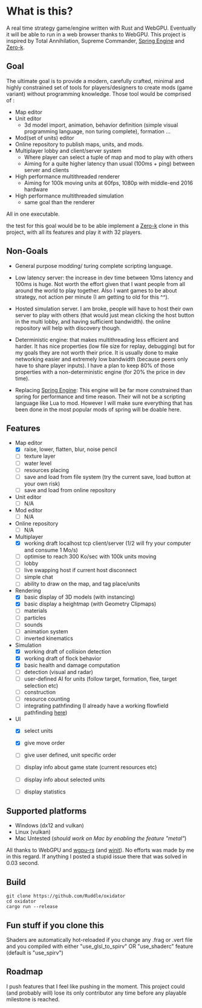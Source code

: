 # What is this?

A real time strategy game/engine written with Rust and WebGPU.
Eventually it will be able to run in a web browser thanks to WebGPU.
This project is inspired by Total Annihilation, Supreme Commander, [Spring Engine](https://springrts.com/) and [Zero-k](https://zero-k.info/).

## Goal

The ultimate goal is to provide a modern, carefully crafted, minimal and highly constrained set of tools for players/designers to create mods (game variant) without programming knowledge. 
Those tool would be comprised of :
- Map editor
- Unit editor
    * 3d model import, animation, behavior definition (simple visual programming language, non turing complete), formation ...
- Mod(set of units) editor
- Online repository to publish maps, units, and mods.
- Multiplayer lobby and client/server system
    * Where player can select a tuple of map and mod to play with others
    * Aiming for a quite higher latency than usual (100ms + ping) between server and clients
- High performance multithreaded renderer 
    * Aiming for 100k moving units at 60fps, 1080p with middle-end 2016 hardware
- High performance multithreaded simulation
    * same goal than the renderer

All in one executable.

the test for this goal would be to be able implement a [Zero-k](https://zero-k.info/) clone in this project, with all its features and play it with 32 players.

## Non-Goals

* General purpose modding/ turing complete scripting language.

* Low latency server: the increase in dev time between 10ms latency and 100ms is huge. Not worth the effort given that I want people from all around the world to play together. Also I want games to be about strategy, not action per minute (I am getting to old for this ^^).

* Hosted simulation server. I am broke, people will have to host their own server to play with others (that would just mean clicking the host button in the multi lobby, and having sufficient bandwidth). the online repository will help with discovery though.  

* Deterministic engine: that makes multithreading less efficient and harder. It has nice properties (low file size for replay, debugging) but for my goals they are not worth their price. It is usually done to make networking easier and extremely low bandwidth (because peers only have to share player inputs). I have a plan to keep 80% of those properties with a non-deterministic engine (for 20% the price in dev time). 

* Replacing [Spring Engine](https://springrts.com/): This engine will be far more constrained than spring for performance and time reason. Their will not be a scripting language like Lua to mod. However I will make sure everything that has been done in the most popular mods of spring will be doable here. 

## Features

- Map editor
    - [x] raise, lower, flatten, blur, noise pencil
    - [ ] texture layer
    - [ ] water level
    - [ ] resources placing
    - [ ] save and load from file system (try the current save, load button at your own risk)
    - [ ] save and load from online repository  

- Unit editor
    - [ ] N/A

- Mod editor
    - [ ] N/A

- Online repository
    - [ ] N/A

- Multiplayer
    - [x] working draft localhost tcp client/server (1/2 will fry your computer and consume 1 Mo/s) 
    - [ ] optimise to reach 300 Ko/sec with 100k units moving
    - [ ] lobby
    - [ ] live swapping host if current host disconnect
    - [ ] simple chat
    - [ ] ability to draw on the map, and tag place/units
- Rendering 
    - [x] basic display of 3D models (with instancing)
    - [x] basic display a heightmap (with Geometry Clipmaps) 
    - [ ] materials
    - [ ] particles
    - [ ] sounds
    - [ ] animation system
    - [ ] inverted kinematics

- Simulation 
    - [x] working draft of collision detection
    - [x] working draft of flock behavior
    - [x] basic health and damage computation
    - [ ] detection (visual and radar)
    - [ ] user-defined AI for units (follow target, formation, flee, target selection etc)
    - [ ] construction 
    - [ ] resource counting
    - [ ] integrating pathfinding (I already have a working flowfield pathfinding [here](https://github.com/Ruddle/rustfield))
    
- UI
    - [x] select units
    - [x] give move order
    - [ ] give user defined, unit specific order
    - [ ] display info about game state (current resources etc)
    - [ ] display info about selected units
    - [ ] display statistics


## Supported platforms

 * Windows (dx12 and vulkan)
 * Linux (vulkan)
 * Mac Untested (*should work on Mac by enabling the feature "metal"*)

All thanks to WebGPU and [wgpu-rs](https://github.com/gfx-rs/wgpu-rs) (and [winit](https://github.com/rust-windowing/winit)). No efforts was made by me in this regard. If anything I posted a stupid issue there that was solved in 0.03 second.
 
## Build

```text
git clone https://github.com/Ruddle/oxidator
cd oxidator
cargo run --release
```

## Fun stuff if you clone this

Shaders are automatically hot-reloaded if you change any .frag or .vert file and you compiled with either "use_glsl_to_spirv" OR "use_shaderc" feature (default is "use_spirv")

## Roadmap

I push features that I feel like pushing in the moment. 
This project could (and probably will) lose its only contributor any time before any playable milestone is reached.